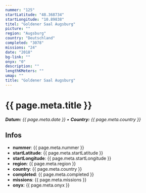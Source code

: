```yaml
---
nummer: "125"
startLatitude: "48.368734"
startLongitude: "10.89838"
titel: "Goldener Saal Augsburg"
picture: ""
region: "Augsburg"
country: "Deutschland"
completed: "3078"
missions: "24"
date: "2018"
bg-link: ""
onyx: "0"
description: ""
lengthKMeters: ""
umap: ""
title: "Goldener Saal Augsburg"
---
```


# {{ page.meta.title }}
_**Datum:** {{ page.meta.date }} • **Country:** {{ page.meta.country }}_

## Infos
- **nummer**: {{ page.meta.nummer }}
- **startLatitude**: {{ page.meta.startLatitude }}
- **startLongitude**: {{ page.meta.startLongitude }}
- **region**: {{ page.meta.region }}
- **country**: {{ page.meta.country }}
- **completed**: {{ page.meta.completed }}
- **missions**: {{ page.meta.missions }}
- **onyx**: {{ page.meta.onyx }}

